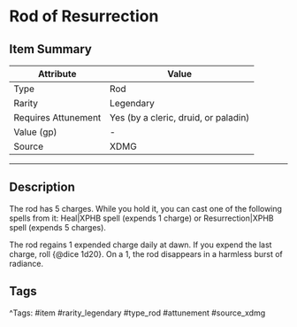 # Rod of Resurrection

## Item Summary

| Attribute            | Value                        |
|----------------------|------------------------------|
| Type                 | Rod |
| Rarity               | Legendary             |
| Requires Attunement  | Yes (by a cleric, druid, or paladin)                |
| Value (gp)           | -    |
| Source               | XDMG |

---

## Description

The rod has 5 charges. While you hold it, you can cast one of the following spells from it: Heal|XPHB spell (expends 1 charge) or Resurrection|XPHB spell (expends 5 charges).

The rod regains 1 expended charge daily at dawn. If you expend the last charge, roll {@dice 1d20}. On a 1, the rod disappears in a harmless burst of radiance.

## Tags

^Tags: #item #rarity_legendary #type_rod #attunement #source_xdmg